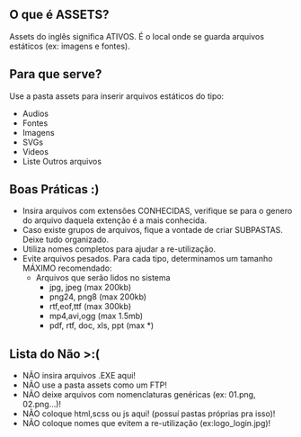 ## O que é ASSETS?
Assets do inglês significa ATIVOS. É o local onde se guarda arquivos estáticos (ex: imagens e fontes).

## Para que serve?
Use a pasta assets para inserir arquivos estáticos do tipo:
- Audios
- Fontes 
- Imagens
- SVGs
- Videos
- Liste Outros arquivos

## Boas Práticas :)
- Insira arquivos com extensões CONHECIDAS, verifique se para o genero do arquivo daquela extenção é a mais conhecida.
- Caso existe grupos de arquivos, fique a vontade de criar SUBPASTAS. Deixe tudo organizado.
- Utiliza nomes completos para ajudar a re-utilização.
- Evite arquivos pesados. Para cada tipo, determinamos um tamanho MÁXIMO recomendado:
    - Arquivos que serão lidos no sistema
        - jpg, jpeg (max 200kb)
        - png24, png8 (max 200kb)
        - rtf,eof,ttf (max 300kb)
        - mp4,avi,ogg (max 1.5mb)
        - pdf, rtf, doc, xls, ppt (max *)

## Lista do Não >:(
- NÃO insira arquivos .EXE aqui!
- NÃO use a pasta assets como um FTP!
- NÃO deixe arquivos com nomenclaturas genéricas (ex: 01.png, 02.png...)!
- NÃO coloque html,scss ou js aqui! (possuí pastas próprias pra isso)!
- NÃO coloque nomes que evitem a re-utilização (ex:logo_login.jpg)!

